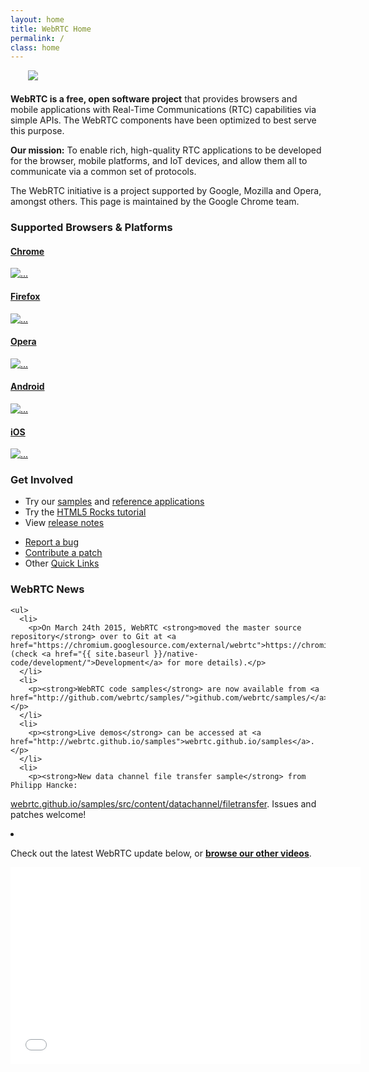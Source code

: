 ```yaml
---
layout: home
title: WebRTC Home
permalink: /
class: home
---
```


<div class="jumbotron clearfix" markdown="1">

<img src="{{ site.baseurl }}/assets/images/webrtc-logo-vert-retro-255x305.png" class="pull-right" style="margin-left: 2em; margin-bottom: .5em;">

**WebRTC is a free, open software project** that provides browsers and mobile
applications with Real-Time Communications (RTC) capabilities via simple APIs.
The WebRTC components have been optimized to best serve this purpose.

**Our mission:** To enable rich, high-quality RTC applications to be
developed for the browser, mobile platforms, and IoT devices, and allow them
all to communicate via a common set of protocols.

The WebRTC initiative is a project supported by Google, Mozilla and Opera,
amongst others. This page is maintained by the Google Chrome team.

</div>

<div class="row supported">

  <div class="col-md-10 col-md-offset-1">
    <h3>Supported Browsers &amp; Platforms</h3>
  </div>

  <div class="col-md-2 col-sm-2 col-xs-2 col-md-offset-1 col-sm-offset-1 col-xs-offset-1">
    <div class="thumbnail">
      <a href="http://chrome.google.com/">
      <div class="caption text-center">
        <h4>Chrome</h4>
      </div>
      <img src="{{ site.baseurl }}/assets/images/logos/chrome-128x128.png" alt="...">
      </a>
    </div>
  </div>

  <div class="col-md-2 col-sm-2 col-xs-2">
    <div class="thumbnail">
      <a href="//www.mozilla.org/en-US/firefox/new/">
      <div class="caption text-center">
        <h4>Firefox</h4>
      </div>
      <img src="{{ site.baseurl }}/assets/images/logos/firefox-128x128.png" alt="...">
      </a>
    </div>
  </div>

  <div class="col-md-2 col-sm-2 col-xs-2">
    <div class="thumbnail">
      <a href="http://www.opera.com/">
      <div class="caption text-center">
        <h4>Opera</h4>
      </div>
      <img src="{{ site.baseurl }}/assets/images/logos/opera-128x128.png" alt="...">
      </a>
    </div>
  </div>

  <div class="col-md-2 col-sm-2 col-xs-2">
    <div class="thumbnail">
      <a href="{{ site.baseurl }}/native-code/android/">
      <div class="caption text-center">
        <h4>Android</h4>
      </div>
      <img src="{{ site.baseurl }}/assets/images/logos/android-128x128.png" alt="...">
      </a>
    </div>
  </div>

  <div class="col-md-2 col-sm-2 col-xs-2">
    <div class="thumbnail">
      <a href="{{ site.baseurl }}/native-code/ios/">
      <div class="caption text-center">
        <h4>iOS</h4>
      </div>
      <img src="{{ site.baseurl }}/assets/images/logos/apple-128x128.png" alt="...">
      </a>
    </div>
  </div>

</div>

<div class="row involved">

  <div class="col-md-10 col-md-offset-1">
    <h3>Get Involved</h3>
  </div>

  <div class="col-md-6 col-sm-6 col-xs-6 col-md-offset-1 col-sm-offset-1 col-xs-offset-1">
    <ul>
      <li>Try our <a href="https://webrtc.github.io/samples/">samples</a> and
    <a href="{{ site.baseurl }}/reference-apps/">reference applications</a></li>
      <li>Try the <a href="http://www.html5rocks.com/en/tutorials/webrtc/basics/">HTML5 Rocks tutorial</a></li>
      <li>View <a href="{{ site.baseurl }}/release-notes/">release notes</a></li>
    </ul>
  </div>

  <div class="col-md-4 col-sm-4 col-xs-4">
    <ul>
      <li><a href="{{ site.baseurl }}/bugs/">Report a bug</a></li>
      <li><a href="{{ site.baseurl }}/contributing/">Contribute a patch</a></li>
      <li>Other <a href="{{ site.baseurl }}/quick-links/">Quick Links</a></li>
    </ul>
  </div>

</div>


<div class="row news" markdown="1">

  <div class="col-md-10 col-md-offset-1">
    <h3>WebRTC News</h3>

    <ul>
      <li>
        <p>On March 24th 2015, WebRTC <strong>moved the master source repository</strong> over to Git at <a href="https://chromium.googlesource.com/external/webrtc">https://chromium.googlesource.com/external/webrtc</a> (check <a href="{{ site.baseurl }}/native-code/development/">Development</a> for more details).</p>
      </li>
      <li>
        <p><strong>WebRTC code samples</strong> are now available from <a href="http://github.com/webrtc/samples/">github.com/webrtc/samples/</a>.</p>
      </li>
      <li>
        <p><strong>Live demos</strong> can be accessed at <a href="http://webrtc.github.io/samples">webrtc.github.io/samples</a>.</p>
      </li>
      <li>
        <p><strong>New data channel file transfer sample</strong> from Philipp Hancke:
  <a href="http://webrtc.github.io/samples/src/content/datachannel/filetransfer/">webrtc.github.io/samples/src/content/datachannel/filetransfer</a>. Issues
  and patches welcome!</p>
      </li>
      <li>
        <p>Check out the latest WebRTC update below, or <a href="{{ site.baseurl }}/videos/"><strong>browse our other videos</strong></a>.</p>
      </li>
    </ul>
    <div class="embed-responsive embed-responsive-16by9 yt-embed">
      <iframe width="560" height="315" src="//www.youtube.com/embed/iBNCAaVoks0" frameborder="0" allowfullscreen></iframe>
    </div>

  </div>

</div>

